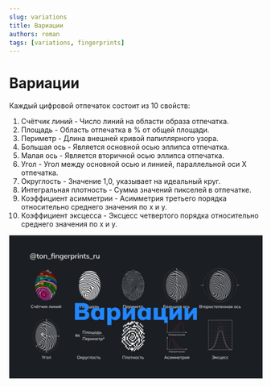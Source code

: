 ```yaml
---
slug: variations
title: Вариации
authors: roman
tags: [variations, fingerprints]
---
```


# Вариации

Каждый цифровой отпечаток состоит из 10 свойств:

1. Счётчик линий - Число линий на области образа отпечатка.
2. Площадь - Область отпечатка в % от общей площади.
3. Периметр - Длина внешней кривой папиллярного узора.
4. Большая ось - Является основной осью эллипса отпечатка.
5. Малая ось - Является вторичной осью эллипса отпечатка.
6. Угол - Угол между основной осью и линией, параллельной оси X отпечатка.
7. Округлость - Значение 1,0, указывает на идеальный круг.
8. Интегральная плотность - Сумма значений пикселей в отпечатке.
9. Коэффициент асимметрии - Асимметрия третьего порядка относительно среднего значения по x и y.
10. Коэффициент эксцесса - Эксцесс четвертого порядка относительно среднего значения по x и y.

![Вариации](image.png)
